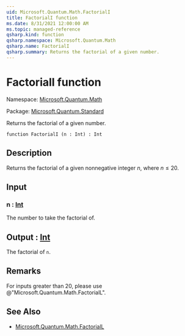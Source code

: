```yaml
---
uid: Microsoft.Quantum.Math.FactorialI
title: FactorialI function
ms.date: 8/31/2021 12:00:00 AM
ms.topic: managed-reference
qsharp.kind: function
qsharp.namespace: Microsoft.Quantum.Math
qsharp.name: FactorialI
qsharp.summary: Returns the factorial of a given number.
---
```


# FactorialI function

Namespace: [Microsoft.Quantum.Math](xref:Microsoft.Quantum.Math)

Package: [Microsoft.Quantum.Standard](https://nuget.org/packages/Microsoft.Quantum.Standard)


Returns the factorial of a given number.

```qsharp
function FactorialI (n : Int) : Int
```


## Description

Returns the factorial of a given nonnegative integer $n$, where $n \le 20$.

## Input

### n : [Int](xref:microsoft.quantum.qsharp.valueliterals#int-literals)

The number to take the factorial of.



## Output : [Int](xref:microsoft.quantum.qsharp.valueliterals#int-literals)

The factorial of `n`.

## Remarks

For inputs greater than 20, please use @"Microsoft.Quantum.Math.FactorialL".

## See Also

- [Microsoft.Quantum.Math.FactorialL](xref:Microsoft.Quantum.Math.FactorialL)